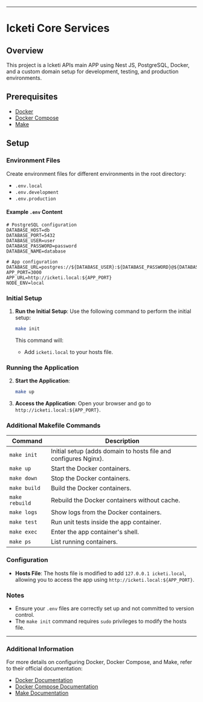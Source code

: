 
---

# Icketi Core Services


## Overview

This project is a Icketi APIs main APP using Nest JS, PostgreSQL, Docker, and a custom domain setup for development, testing, and production environments.

## Prerequisites

- [Docker](https://docs.docker.com/get-docker/)
- [Docker Compose](https://docs.docker.com/compose/install/)
- [Make](https://www.gnu.org/software/make/)

## Setup

### Environment Files

Create environment files for different environments in the root directory:

- `.env.local`
- `.env.development`
- `.env.production`

#### Example `.env` Content

```dotenv
# PostgreSQL configuration
DATABASE_HOST=db
DATABASE_PORT=5432
DATABASE_USER=user
DATABASE_PASSWORD=password
DATABASE_NAME=database

# App configuration
DATABASE_URL=postgres://${DATABASE_USER}:${DATABASE_PASSWORD}@${DATABASE_HOST}:${DATABASE_PORT}/${DATABASE_NAME}
APP_PORT=3000
APP_URL=http://icketi.local:${APP_PORT}
NODE_ENV=local
```

### Initial Setup

1. **Run the Initial Setup**:
   Use the following command to perform the initial setup:

   ```bash
   make init
   ```

   This command will:
   - Add `icketi.local` to your hosts file.

### Running the Application

2. **Start the Application**:

   ```bash
   make up
   ```

3. **Access the Application**:
   Open your browser and go to `http://icketi.local:${APP_PORT}`.

### Additional Makefile Commands

| Command       | Description                                         |
|---------------|-----------------------------------------------------|
| `make init`   | Initial setup (adds domain to hosts file and configures Nginx). |
| `make up`     | Start the Docker containers.                        |
| `make down`   | Stop the Docker containers.                         |
| `make build`  | Build the Docker containers.                        |
| `make rebuild`| Rebuild the Docker containers without cache.        |
| `make logs`   | Show logs from the Docker containers.               |
| `make test`   | Run unit tests inside the app container.            |
| `make exec`   | Enter the app container's shell.                    |
| `make ps`     | List running containers.                            |

### Configuration

- **Hosts File**: The hosts file is modified to add `127.0.0.1 icketi.local`, allowing you to access the app using `http://icketi.local:${APP_PORT}`.

### Notes

- Ensure your `.env` files are correctly set up and not committed to version control.
- The `make init` command requires `sudo` privileges to modify the hosts file.

---

### Additional Information

For more details on configuring Docker, Docker Compose, and Make, refer to their official documentation:

- [Docker Documentation](https://docs.docker.com/)
- [Docker Compose Documentation](https://docs.docker.com/compose/)
- [Make Documentation](https://www.gnu.org/software/make/manual/make.html)
